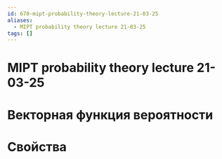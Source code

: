 ```yaml
---
id: 670-mipt-probability-theory-lecture-21-03-25
aliases:
  - MIPT probability theory lecture 21-03-25
tags: []
---
```


# MIPT probability theory lecture 21-03-25
# Векторная функция вероятности
# Свойства
